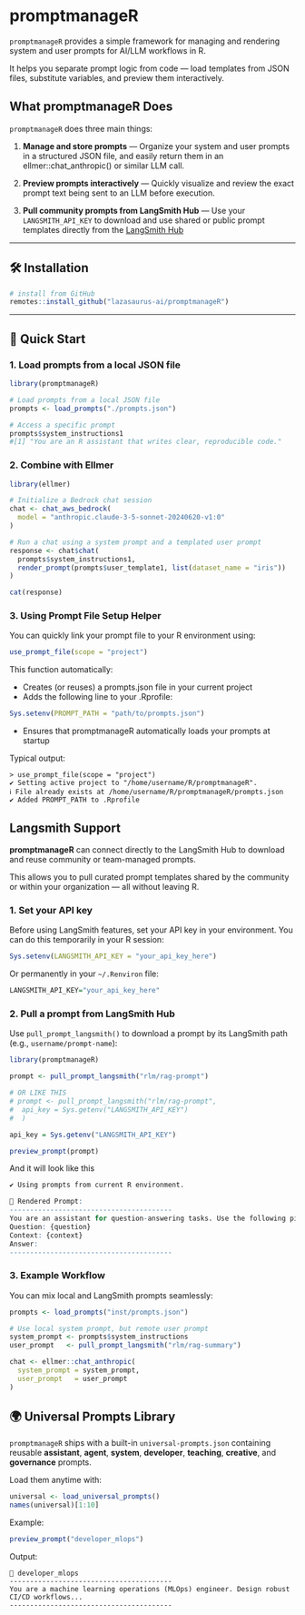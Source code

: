 # promptmanageR 

`promptmanageR` provides a simple framework for managing and rendering system and user prompts for AI/LLM workflows in R.

It helps you separate prompt logic from code — load templates from JSON files, substitute variables, and preview them interactively.

## What promptmanageR Does

`promptmanageR` does three main things:

1. **Manage and store prompts** — Organize your system and user prompts in a structured JSON file, and easily return them in an ellmer::chat_anthropic() or similar LLM call.

2. **Preview prompts interactively** — Quickly visualize and review the exact prompt text being sent to an LLM before execution.

3. **Pull community prompts from LangSmith Hub** — Use your `LANGSMITH_API_KEY` to download and use shared or public prompt templates directly from the [LangSmith Hub](https://smith.langchain.com/hub)

---

## 🛠 Installation

```r
# install from GitHub
remotes::install_github("lazasaurus-ai/promptmanageR")
```

---

## 🚀 Quick Start

### 1. Load prompts from a local JSON file

```r
library(promptmanageR)

# Load prompts from a local JSON file
prompts <- load_prompts("./prompts.json")

# Access a specific prompt
prompts$system_instructions1
#[1] "You are an R assistant that writes clear, reproducible code."
```


### 2. Combine with Ellmer 

```r
library(ellmer)

# Initialize a Bedrock chat session
chat <- chat_aws_bedrock(
  model = "anthropic.claude-3-5-sonnet-20240620-v1:0"
)

# Run a chat using a system prompt and a templated user prompt
response <- chat$chat(
  prompts$system_instructions1,
  render_prompt(prompts$user_template1, list(dataset_name = "iris"))
)

cat(response)
```
### 3. Using Prompt File Setup Helper

You can quickly link your prompt file to your R environment using:

```r
use_prompt_file(scope = "project")
```
This function automatically:

* Creates (or reuses) a prompts.json file in your current project
* Adds the following line to your .Rprofile:

```r
Sys.setenv(PROMPT_PATH = "path/to/prompts.json")
```
* Ensures that promptmanageR automatically loads your prompts at startup

Typical output:

```
> use_prompt_file(scope = "project")
✔ Setting active project to "/home/username/R/promptmanageR".
ℹ File already exists at /home/username/R/promptmanageR/prompts.json
✔ Added PROMPT_PATH to .Rprofile
```

## Langsmith Support

**promptmanageR** can connect directly to the LangSmith Hub to download and reuse community or team-managed prompts.

This allows you to pull curated prompt templates shared by the community or within your organization — all without leaving R.

### 1. Set your API key

Before using LangSmith features, set your API key in your environment.
You can do this temporarily in your R session:
```r
Sys.setenv(LANGSMITH_API_KEY = "your_api_key_here")
```
Or permanently in your `~/.Renviron` file:

```r
LANGSMITH_API_KEY="your_api_key_here"
```

### 2. Pull a prompt from LangSmith Hub

Use `pull_prompt_langsmith()` to download a prompt by its LangSmith path (e.g., `username/prompt-name`):

```r
library(promptmanageR)

prompt <- pull_prompt_langsmith("rlm/rag-prompt")

# OR LIKE THIS
# prompt <- pull_prompt_langsmith("rlm/rag-prompt",
#  api_key = Sys.getenv("LANGSMITH_API_KEY")
#  )

api_key = Sys.getenv("LANGSMITH_API_KEY")

preview_prompt(prompt)
```
And it will look like this 

```r
✔ Using prompts from current R environment.

📄 Rendered Prompt:
----------------------------------------
You are an assistant for question-answering tasks. Use the following pieces of retrieved context to answer the question. If you don't know the answer, just say that you don't know. Use three sentences maximum and keep the answer concise.
Question: {question} 
Context: {context} 
Answer: 
----------------------------------------

```

### 3. Example Workflow 

You can mix local and LangSmith prompts seamlessly:

```r
prompts <- load_prompts("inst/prompts.json")

# Use local system prompt, but remote user prompt
system_prompt <- prompts$system_instructions
user_prompt   <- pull_prompt_langsmith("rlm/rag-summary")

chat <- ellmer::chat_anthropic(
  system_prompt = system_prompt,
  user_prompt   = user_prompt
)


```

## 🌍 Universal Prompts Library

`promptmanageR` ships with a built-in `universal-prompts.json` containing reusable **assistant**, **agent**, **system**, **developer**, **teaching**, **creative**, and **governance** prompts.

Load them anytime with:

```r
universal <- load_universal_prompts()
names(universal)[1:10]
```

Example:

```r
preview_prompt("developer_mlops")
```

Output:

```
📘 developer_mlops
----------------------------------------
You are a machine learning operations (MLOps) engineer. Design robust CI/CD workflows...
----------------------------------------
```

